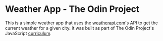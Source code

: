 # Weather App - The Odin Project

This is a simple weather app that uses the [weatherapi.com](www.weatherapi.com)'s API to get the current weather for a given city. It was built as part of The Odin Project's JavaScript [curriculum](https://www.theodinproject.com/lessons/node-path-javascript-weather-app).

